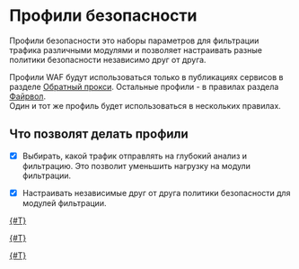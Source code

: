 # Профили безопасности

Профили безопасности это наборы параметров для фильтрации трафика различными модулями и позволяет настраивать разные политики безопасности независимо друг от друга.

Профили WAF будут использоваться только в публикациях сервисов в разделе [Обратный прокси](../../../ngfw/settings/services/reverse-proxy.md). Остальные профили - в правилах раздела [Файрвол](../../../ngfw/settings/access-rules/firewall.md).\
Один и тот же профиль будет использоваться в нескольких правилах.

## Что позволят делать профили

* [x] Выбирать, какой трафик отправлять на глубокий анализ и фильтрацию. Это позволит уменьшить нагрузку на модули фильтрации.
* [x] Настраивать независимые друг от друга политики безопасности для модулей фильтрации.


[{#T}](waf-profiles.md)



[{#T}](application-control/README.md)



[{#T}](ips-profiles/README.md)


